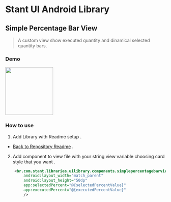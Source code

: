 # Stant UI Android Library

## Simple Percentage Bar View
> A custom view show executed quantity and dinamical selected quantity bars.

### Demo

<p>
  <img src="https://raw.githubusercontent.com/stantmob/stant-ui-android-library/master/ui-library/src/main/java/br/com/stant/libraries/uilibrary/components/simplepercentagebarview/doc/simple-percentage-bar-view.jpg"  width="150">
</p>

### How to use

1. Add Library with Readme setup .
* [Back to Repository Readme](https://github.com/stantmob/stant-ui-android-library#how-add-into-your-project) .


2. Add component to view file with your string view variable choosing card style that you want .
```xml
    <br.com.stant.libraries.uilibrary.components.simplepercentagebarview.SimplePercentageBarView
        android:layout_width="match_parent"
        android:layout_height="50dp"
        app:selectedPercent="@{selectedPercentValue}"
        app:executedPercent="@{executedPercentValue}"
        />
```

